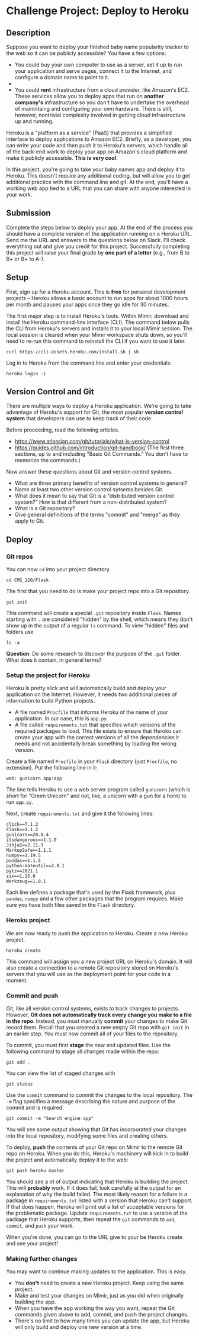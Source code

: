 # Challenge Project: Deploy to Heroku

## Description

Suppose you want to deploy your finished baby name popularity tracker to the web so it can be publicly accessible? You have a few options:

- You could buy your own computer to use as a server, set it up to run your application and serve pages, connect it to the Internet, and configure a domain name to point to it.
- 
- You could **rent** infrastructure from a cloud provider, like Amazon's EC2. These services allow you to deploy apps that run on **another company's** infrastructure so you don't have to undertake the overhead of mainintaing and configuring your own hardware. There is still, however, nontrivial complexity involved in getting cloud infrastructure up and running.

Heroku is a "platform as a service" (PaaS) that provides a simplified interface to deploy applications to Amazon EC2. Briefly, as a developer, you can write your code and then push it to Heroku's servers, which handle all of the back-end work to deploy your app on Amazon's cloud platform and make it publicly accessible. **This is very cool**.

In this project, you're going to take your baby names app and deploy it to Heroku. This doesn't require any additional coding, but will allow you to get additional practice with the command line and git. At the end, you'll have a working web app tied to a URL that you can share with anyone interested in your work.

## Submission

Complete the steps below to deploy your app. At the end of the process you should have a complete version of the application running on a Heroku URL. Send me the URL and answers to the questions below on Slack. I'll check everything out and give you credit for this project. Successfully completing this project will raise your final grade by **one part of a letter** (e.g., from B to B+ or B+ to A-).

## Setup

First, sign up for a Heroku account. This is **free** for personal development projects &ndash; Heroku allows a basic account to run apps for about 1000 hours per month and pauses your apps once they go idle for 30 minutes.

The first major step is to install Heroku's tools. Within Mimir, download and install the Heroku command-line interface (CLI). The command below pulls the CLI from Heroku's servers and installs it to your local Mimir session. The local session is cleared when your Mimir workspace shuts down, so you'll need to re-run this command to reinstall the CLI if you want to use it later.

```
curl https://cli-assets.heroku.com/install.sh | sh
```

Log in to Heroku from the command line and enter your credentials:

```
heroku login -i
```

## Version Control and Git

There are multiple ways to deploy a Heroku application. We're going to take advantage of Heroku's support for Git, the most popular **version control system** that developers can use to keep track of their code.

Before proceeding, read the following articles.

- https://www.atlassian.com/git/tutorials/what-is-version-control
- https://guides.github.com/introduction/git-handbook/ (The first three sections, up to and including "Basic Git Commands." You don't have to memorize the commands.)

Now answer these questions about Git and version control systems.

- What are three primary benefits of version control systems in general?
- Name at least two other version control sytsems besides Git.
- What does it mean to say that Git is a "distributed version control system?" How is that different from a non-distributed system?
- What is a Git repository?
- Give general definitions of the terms "commit" and "merge" as they apply to Git.

## Deploy

### Git repos

You can now `cd` into your project directory.

```
cd CMS_120/Flask
```

The first that you need to do is make your project repo into a Git repository.

```
git init
```

This command will create a special `.git` repository inside `Flask`. Names starting with `.` are considered "hidden" by the shell, which means they don't show up in the output of a regular `ls` command. To view "hidden" files and folders use

```
ls -a
```

**Question**: Do some research to discover the purpose of the `.git` folder. What does it contain, in general terms?

### Setup the project for Heroku

Heroku is pretty slick and will automatically build and deploy your application on the Internet. However, it needs two additional pieces of information to build Python projects.

- A file named `Procfile` that informs Heroku of the name of your application. In our case, this is `app.py`.
- A file called `requirements.txt` that specifies which versions of the required packages to load. This file exists to ensure that Heroku can create your app with the correct versions of all the dependencies it needs and not accidentally break something by loading the wrong version.

Create a file named `Procfile` in your `Flask` directory (just `Procfile`, no extension). Put the following line in it:

```
web: gunicorn app:app
```

The line tells Heroku to use a web server program called `gunicorn` (which is short for "Green Unicorn" and not, like, a unicorn with a gun for a horn) to run `app.py`.

Next, create `requirements.txt` and give it the following lines:

```
click==7.1.2
Flask==1.1.2
gunicorn==20.0.4
itsdangerous==1.1.0
Jinja2==2.11.3
MarkupSafe==1.1.1
numpy==1.19.5
pandas==1.1.5
python-dateutil==2.8.1
pytz==2021.1
six==1.15.0
Werkzeug==1.0.1
```

Each line defines a package that's used by the Flask framework, plus `pandas`, `numpy` and a few other packages that the program requires. Make sure you have both files saved in the `Flask` directory.


### Heroku project

We are now ready to push the application to Heroku. Create a new Heroku project.

```
heroku create
```

This command will assign you a new project URL on Heroku's domain. It will also create a connection to a remote Git repository stored on Heroku's servers that you will use as the deployment point for your code in a moment.

### Commit and push

Git, like all version control systems, exists to track changes to projects. However, **Git does not automatically track every change you make to a file in the repo**. Instead, you must manually **commit** your changes to make Git record them. Recall that you created a new empty Git repo with `git init` in an earlier step. You must now commit all of your files to the repository.

To commit, you must first **stage** the new and updated files. Use the following command to stage all changes made within the repo:

```
git add .
```

You can view the list of staged changes with 

```
git status
```

Use the `commit` command to commit the changes to the local repository. The `-m` flag specifies a message describing the nature and purpose of the commit and is required.

```
git commit -m "Search engine app"
```

You will see some output showing that Git has incorporated your changes into the local repository, modifying some files and creating others.

To deploy, **push** the contents of your Git repo on Mimir to the remote Git repo on Heroku. When you do this, Heroku's machinery will kick in to build the project and automatically deploy it to the web:

```
git push heroku master
```

You should see a ot of output indicating that Heroku is building the project. This will **probably** work. If it does fail, look carefully at the output for an explanation of why the build failed. The most likely reason for a failure is a package in `requirements.txt` listed with a version that Heroku can't support. If that does happen, Heroku will print out a list of acceptable versions for the problematic package. Update `requirements.txt` to use a version of the package that Heroku supports, then repeat the `git` commands to `add`, `commit`, and `push` your work.

When you're done, you can go to the URL give to your be Heroku create and see your project!

### Making further changes

You may want to continue making updates to the application. This is easy.

- You **don't** need to create a new Heroku project. Keep using the same project.
- Make and test your changes on Mimir, just as you did when originally building the app.
- When you have the app working the way you want, repeat the Git commands given above to add, commit, and push the project changes.
- There's no limit to how many times you can update the app, but Heroku will only build and deploy one new version at a time.
